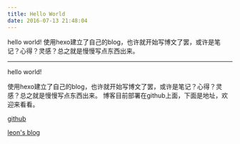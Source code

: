 ```yaml
---
title: Hello World
date: 2016-07-13 21:48:04
---
```


hello world!
使用hexo建立了自己的blog，也许就开始写博文了罢，或许是笔记？心得？灵感？总之就是慢慢写点东西出来。

---

hello world!

使用hexo建立了自己的blog，也许就开始写博文了罢，或许是笔记？心得？灵感？总之就是慢慢写点东西出来。
博客目前部署在github上面，下面是地址，欢迎来看看。

[github](https://github.com/jazzysnail)

[leon's blog](http://jazzysnail.me/blog)
